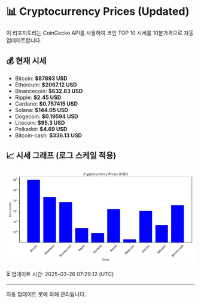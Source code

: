 
# 📊 Cryptocurrency Prices (Updated)

이 리포지토리는 CoinGecko API를 사용하여 코인 TOP 10 시세를 10분가격으로 자동 업데이트합니다.

## 💰 현재 시세
- Bitcoin: **$87893 USD**
- Ethereum: **$2067.12 USD**
- Binancecoin: **$632.83 USD**
- Ripple: **$2.45 USD**
- Cardano: **$0.757415 USD**
- Solana: **$144.05 USD**
- Dogecoin: **$0.19594 USD**
- Litecoin: **$95.3 USD**
- Polkadot: **$4.69 USD**
- Bitcoin-cash: **$336.13 USD**

## 📈 시세 그래프 (로그 스케일 적용)
![Crypto Prices](crypto_prices.png)

⏳ 업데이트 시간: 2025-03-26 07:29:12 (UTC)

---
자동 업데이트 봇에 의해 관리됩니다.

